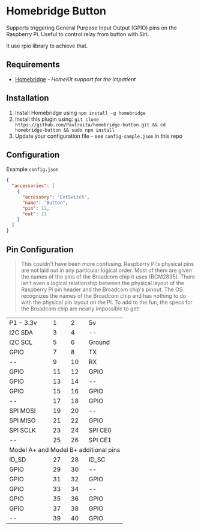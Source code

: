 # Homebridge Button

Supports triggering General Purpose Input Output (GPIO) pins on the Raspberry Pi.
Useful to control relay from button with Siri.

It use rpio library to achieve that.

## Requirements
-	[Homebridge](https://github.com/nfarina/homebridge) - _HomeKit support for the impatient_

## Installation
1.	Install Homebridge using `npm install -g homebridge`
2.	Install this plugin using:
    `git clone https://github.com/Paulraita/homebridge-button.git && cd homebridge-button && sudo npm install `
3.	Update your configuration file - see `config-sample.json` in this repo

## Configuration
Example `config.json`

```json
{
  "accessories": [
    {
      "accessory": "ExtSwitch",
      "name": "Button",
      "pin": 12,
      "out": 11
    }
  ]
}
```

## Pin Configuration

> This couldn't have been more confusing. Raspberry Pi's physical pins are not laid out in any particular logical order. Most of them are given the names of the pins of the Broadcom chip it uses (BCM2835). There isn't even a logical relationship between the physical layout of the Raspberry Pi pin header and the Broadcom chip's pinout. The OS recognizes the names of the Broadcom chip and has nothing to do with the physical pin layout on the Pi. To add to the fun, the specs for the Broadcom chip are nearly impossible to get!

<table>
    <tr>
        <td>P1 - 3.3v</td>
        <td>1</td>
        <td>2</td>
        <td>5v</td>
    </tr>
    <tr>
        <td>I2C SDA</td>
        <td>3</td>
        <td>4</td>
        <td>--</td>
    </tr>
    <tr>
        <td>I2C SCL</td>
        <td>5</td>
        <td>6</td>
        <td>Ground</td>
    </tr>
    <tr>
        <td>GPIO</td>
        <td>7</td>
        <td>8</td>
        <td>TX</td>
    </tr>
    <tr>
        <td>--</td>
        <td>9</td>
        <td>10</td>
        <td>RX</td>
    </tr>
    <tr>
        <td>GPIO</td>
        <td>11</td>
        <td>12</td>
        <td>GPIO</td>
    </tr>
    <tr>
        <td>GPIO</td>
        <td>13</td>
        <td>14</td>
        <td>--</td>
    </tr>
    <tr>
        <td>GPIO</td>
        <td>15</td>
        <td>16</td>
        <td>GPIO</td>
    </tr>
    <tr>
        <td>--</td>
        <td>17</td>
        <td>18</td>
        <td>GPIO</td>
    </tr>
    <tr>
        <td>SPI MOSI</td>
        <td>19</td>
        <td>20</td>
        <td>--</td>
    </tr>
    <tr>
        <td>SPI MISO</td>
        <td>21</td>
        <td>22</td>
        <td>GPIO</td>
    </tr>
    <tr>
        <td>SPI SCLK</td>
        <td>23</td>
        <td>24</td>
        <td>SPI CE0</td>
    </tr>
    <tr>
        <td>--</td>
        <td>25</td>
        <td>26</td>
        <td>SPI CE1</td>
    </tr>
    <tr>
        <td colspan="4">Model A+ and Model B+ additional pins</td>
    </tr>
    <tr>
        <td>ID_SD</td>
        <td>27</td>
        <td>28</td>
        <td>ID_SC</td>
    </tr>
    <tr>
        <td>GPIO</td>
        <td>29</td>
        <td>30</td>
        <td>--</td>
    </tr>
    <tr>
        <td>GPIO</td>
        <td>31</td>
        <td>32</td>
        <td>GPIO</td>
    </tr>
    <tr>
        <td>GPIO</td>
        <td>33</td>
        <td>34</td>
        <td>--</td>
    </tr>
    <tr>
        <td>GPIO</td>
        <td>35</td>
        <td>36</td>
        <td>GPIO</td>
    </tr>
    <tr>
        <td>GPIO</td>
        <td>37</td>
        <td>38</td>
        <td>GPIO</td>
    </tr>
    <tr>
        <td>--</td>
        <td>39</td>
        <td>40</td>
        <td>GPIO</td>
    </tr>
</table>

